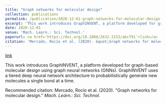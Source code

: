 ```yaml
---
title: "Graph networks for molecular design"
collection: publications
permalink: /publication/2020-12-01-graph-networks-for-molecular-design
excerpt: 'This work introduces GraphINVENT, a platform developed for graph-based molecular design using graph neural networks (GNNs). GraphINVENT uses a tiered deep neural network architecture to probabilistically generate new molecules a single bond at a time.'
date: 2020-12-01
venue: 'Mach. Learn.: Sci. Technol.'
paperurl: <a href='https://doi.org/10.1088/2632-2153/abcf91'>link</a>
citation: 'Mercado, Rocío et al. (2020). &quot;Graph networks for molecular design.&quot; <i>Mach. Learn.: Sci. Technol</i>. '
---
```


<a href='https://doi.org/10.1088/2632-2153/abcf91'>link</a>

This work introduces GraphINVENT, a platform developed for graph-based molecular design using graph neural networks (GNNs). GraphINVENT uses a tiered deep neural network architecture to probabilistically generate new molecules a single bond at a time.

Recommended citation: Mercado, Rocío et al. (2020). "Graph networks for molecular design." <i>Mach. Learn.: Sci. Technol</i>. 